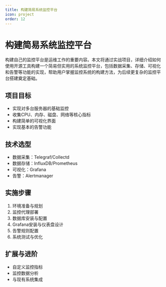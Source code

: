 ```yaml
---
title: 构建简易系统监控平台
icon: project
order: 12
---
```


# 构建简易系统监控平台

构建自己的监控平台是运维工作的重要内容。本文将通过实战项目，详细介绍如何使用开源工具构建一个简易但实用的系统监控平台，包括数据采集、存储、可视化和告警等功能的实现，帮助用户掌握监控系统的构建方法，为后续更复杂的监控平台搭建奠定基础。

## 项目目标

- 实现对多台服务器的基础监控
- 收集CPU、内存、磁盘、网络等核心指标
- 构建简单的可视化界面
- 实现基本的告警功能

## 技术选型

- 数据采集：Telegraf/Collectd
- 数据存储：InfluxDB/Prometheus
- 可视化：Grafana
- 告警：Alertmanager

## 实施步骤

1. 环境准备与规划
2. 监控代理部署
3. 数据库安装与配置
4. Grafana安装与仪表盘设计
5. 告警规则配置
6. 系统测试与优化

## 扩展与进阶

- 自定义监控指标
- 监控数据分析
- 与现有系统集成
